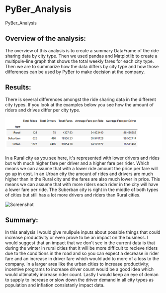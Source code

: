 # PyBer_Analysis
PyBer_Analysis

## Overview of the analysis:

The overview of this analysis is to create a summary DataFrame of the ride sharing data by city type. Then we used pandas and Matplotlib to create a multipule-line graph that shows the total weekly fares for each city type. Then we are to summarize how the data differs by city type and how those differences can be used by PyBer to make decision at the company.

## Results:
There is several differences amongst the ride sharing data in the different city types. If you look at the examples below you see how the amount of riders and drives differ per city type.  

![Screenshot](Resources/city_chart.PNG)

In a Rural city as you see here, it's represented with lower drivers and rides but with much higher fare per driver and a higher fare per rider. Which means we can assume that with a lower ride amount the price per fare will go up in cost.
In an Urban city the amount of rides and drivers are much higher than in the Rural city and the fares are also much lower in price. This means we can assume that with more riders each rider in the city will have a lower fare per ride.
The Suberban city is right in the middle of both types of cities but still has a lot more drivers and riders than Rural cities. 

![Screenshot]()

## Summary:

In this analysis I would give mulipule inputs about possible things that could increase productivity or even prove to be an impact on the business. 
I would suggest that an impact that we don't see in the current data is that during the winter in rural cities that it will be more difficult to recieve riders due to the conditions in the road and so you can expect a decrease in rider fare and an increase in driver fare which would add to more of a loss to the company.
In a larger area like the urban cities to increase productivity; incentive programs to increase driver count would be a good idea which would ultimately increase rider count. 
Lastly I would keep an eye of deman to supply to increase or slow down the driver demand in all city types as population and inflation consistanly impact data. 

